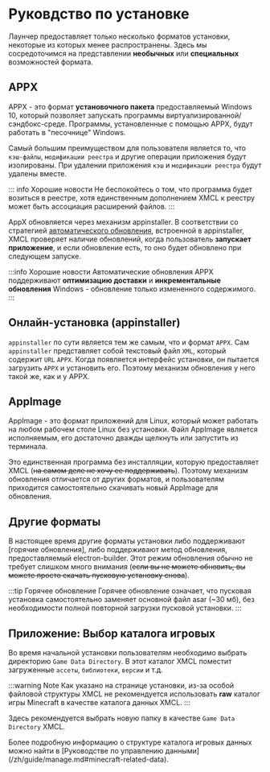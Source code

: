 # Руковдство по установке

Лаунчер предоставляет только несколько форматов установки, некоторые из которых менее распространены. Здесь мы сосредоточимся на представлении **необычных** или **специальных** возможностей формата.

## APPX 

APPX - это формат **установочного пакета** предоставляемый Windows 10, который позволяет запускать программы виртуализированной/сэндбокс-среде. Программы, установленные с помощью APPX, будут работать в "песочнице" Windows.

Самый большим преимуществом для пользователя является то, что `кэш-файлы`, `модификации реестра` и другие операции приложения будут изолированы. При удалении приложения `кэш` и `модификации реестра` будут удалены вместе.

::: info Хорошие новости
Не беспокойтесь о том, что программа будет возиться в реестре, хотя единственным дополнением XMCL к реестру может быть ассоциация расширений файлов.
:::

AppX обновляется через механизм appinstaller. В соответствии со стратегией [автоматического обновления](https://learn.microsoft.com/en-us/windows/msix/app-installer/auto-update-and-repair--overview#automatic-updates), встроенной в appinstaller, XMCL проверяет наличие обновлений, когда пользователь **запускает приложение**, и если обновление есть, то оно будет обновлено при следующем запуске.

:::info Хорошие новости
Автоматические обновления APPX поддерживают **оптимизацию доставки** и **инкрементальные обновления** Windows - обновление только измененного содержимого.
:::

## Онлайн-установка (appinstaller)

`appinstaller` по сути является тем же самым, что и формат `APPX`. Сам `appinstaller` представляет собой текстовый файл `XML`, который содержит `URL` `APPX`. Когда появляется интерфейс установки, он пытается загрузить `APPX` и установить его. Поэтому механизм обновления у него такой же, как и у APPX.

## AppImage


AppImage - это формат приложений для Linux, который может работать на любом рабочем столе Linux без установки. Файл AppImage является исполняемым, его достаточно дважды щелкнуть или запустить из терминала.

Это единственная программа без инсталляции, которую предоставляет XMCL (~~на самом деле не хочу ее поддерживать~~). Поэтому механизм обновления отличается от других форматов, и пользователям приходится самостоятельно скачивать новый AppImage для обновления.

## Другие форматы

В настоящее время другие форматы установки либо поддерживают [горячие обновления], либо поддерживают метод обновления, предоставляемый electron-builder. Этот режим обновления обычно не требует слишком много внимания (~~если вы не можете обновить, вы можете просто скачать пусковую установку снова~~).

:::tip Горячее обновление
Горячее обновление означает, что пусковая установка самостоятельно заменяет основной файл asar (~30 мб), без необходимости полной повторной загрузки пусковой установки.
:::

## Приложение: Выбор каталога игровых 

Во время начальной установки пользователям необходимо выбрать директорию `Game Data Directory`. В этот каталог XMCL поместит загруженные `ассеты`, `библиотеки`, `версии` и т.д.

:::warning Note
Как указано на странице установки, из-за особой файловой структуры XMCL не рекомендуется использовать **raw** каталог игры Minecraft в качестве каталога данных XMCL.
:::

Здесь рекомендуется выбрать новую папку в качестве `Game Data Directory` XMCL.

Более подробную информацию о структуре каталога игровых данных можно найти в [Руководстве по управлению данными] (/zh/guide/manage.md#minecraft-related-data).